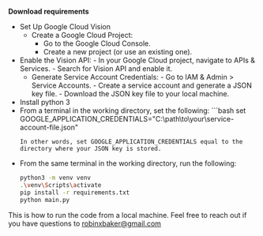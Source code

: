 **Download requirements**
- Set Up Google Cloud Vision
    - Create a Google Cloud Project:
        - Go to the Google Cloud Console.
        - Create a new project (or use an existing one).
- Enable the Vision API:
        - In your Google Cloud project, navigate to APIs & Services.
        - Search for Vision API and enable it.
  - Generate Service Account Credentials:
        - Go to IAM & Admin > Service Accounts.
        - Create a service account and generate a JSON key file.
        - Download the JSON key file to your local machine.
- Install python 3
- From a terminal in the working directory, set the following:
      ```bash
  set GOOGLE_APPLICATION_CREDENTIALS="C:\path\to\your\service-account-file.json"
  ```
  In other words, set GOOGLE_APPLICATION_CREDENTIALS equal to the directory where your JSON key is stored.
- From the same terminal in the working directory, run the following:
    ```bash
    python3 -m venv venv
    .\venv\Scripts\activate
    pip install -r requirements.txt
    python main.py
    ```
This is how to run the code from a local machine. Feel free to reach out if you have questions to robinxbaker@gmail.com
